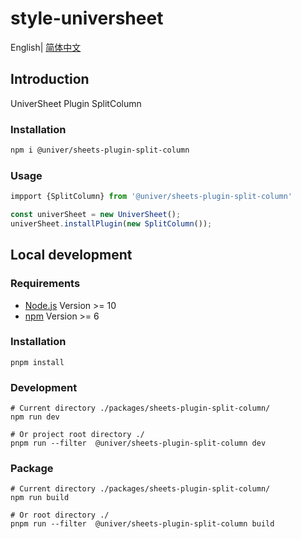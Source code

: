 # style-universheet

English| [简体中文](./README-zh.md)

## Introduction

UniverSheet Plugin SplitColumn

### Installation

```bash
npm i @univer/sheets-plugin-split-column
```

### Usage

```js
impport {SplitColumn} from '@univer/sheets-plugin-split-column'

const univerSheet = new UniverSheet();
univerSheet.installPlugin(new SplitColumn());
```

## Local development

### Requirements

-   [Node.js](https://nodejs.org/en/) Version >= 10
-   [npm](https://www.npmjs.com/) Version >= 6

### Installation

```
pnpm install
```

### Development

```
# Current directory ./packages/sheets-plugin-split-column/
npm run dev

# Or project root directory ./
pnpm run --filter  @univer/sheets-plugin-split-column dev
```

### Package

```
# Current directory ./packages/sheets-plugin-split-column/
npm run build

# Or root directory ./
pnpm run --filter  @univer/sheets-plugin-split-column build
```
